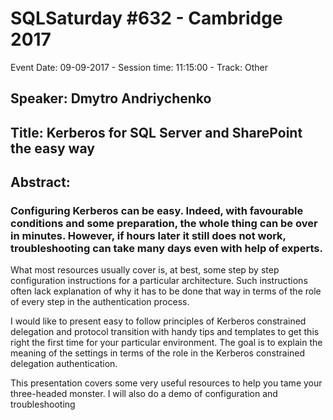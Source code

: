 # SQLSaturday #632 - Cambridge 2017
Event Date: 09-09-2017 - Session time: 11:15:00 - Track: Other
## Speaker: Dmytro Andriychenko
## Title: Kerberos for SQL Server and SharePoint the easy way
## Abstract:
### Configuring Kerberos can be easy. Indeed, with favourable conditions and some preparation, the whole thing can be over in minutes. However, if hours later it still does not work, troubleshooting can take many days even with help of experts. 

What most resources usually cover is, at best, some step by step configuration instructions for a particular architecture. Such instructions often lack explanation of why it has to be done that way in terms of the role of every step in the authentication process.

I would like to present easy to follow principles of Kerberos constrained delegation and protocol transition with handy tips and templates to get this right the first time for your particular environment. The goal is to explain the meaning of the settings in terms of the role in the Kerberos constrained delegation authentication.

This presentation covers some very useful resources to help you tame your three-headed monster. I will also do a demo of configuration and troubleshooting
